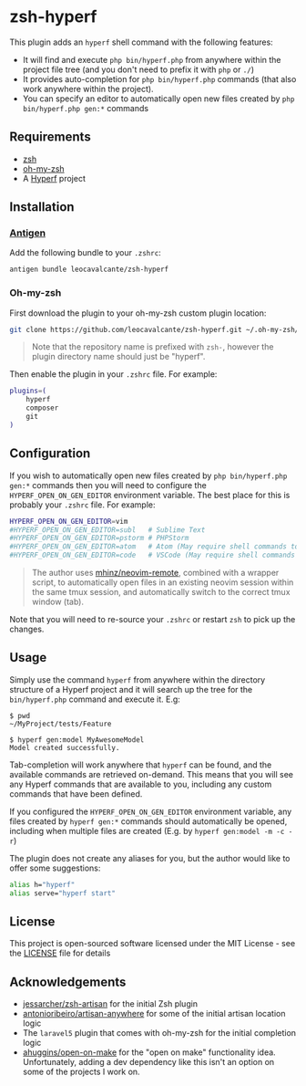 # zsh-hyperf

This plugin adds an `hyperf` shell command with the following features:

* It will find and execute `php bin/hyperf.php` from anywhere within the project file tree
  (and you don't need to prefix it with `php` or `./`)
* It provides auto-completion for `php bin/hyperf.php` commands (that also work anywhere
  within the project).
* You can specify an editor to automatically open new files created by `php bin/hyperf.php
  gen:*` commands

## Requirements

* [zsh](https://www.zsh.org/)
* [oh-my-zsh](https://github.com/robbyrussell/oh-my-zsh)
* A [Hyperf](https://hyperf.io/) project

## Installation

### [Antigen](https://github.com/zsh-users/antigen)

Add the following bundle to your `.zshrc`:

```zsh
antigen bundle leocavalcante/zsh-hyperf
```

### Oh-my-zsh

First download the plugin to your oh-my-zsh custom plugin location:

```zsh
git clone https://github.com/leocavalcante/zsh-hyperf.git ~/.oh-my-zsh/custom/plugins/hyperf
```

> Note that the repository name is prefixed with `zsh-`, however the plugin
> directory name should just be "hyperf".

Then enable the plugin in your `.zshrc` file. For example:

```zsh
plugins=(
    hyperf
    composer
    git
)
```

## Configuration

If you wish to automatically open new files created by `php bin/hyperf.php gen:*` commands
then you will need to configure the `HYPERF_OPEN_ON_GEN_EDITOR` environment
variable. The best place for this is probably your `.zshrc` file. For example:

```zsh
HYPERF_OPEN_ON_GEN_EDITOR=vim
#HYPERF_OPEN_ON_GEN_EDITOR=subl   # Sublime Text
#HYPERF_OPEN_ON_GEN_EDITOR=pstorm # PHPStorm
#HYPERF_OPEN_ON_GEN_EDITOR=atom   # Atom (May require shell commands to be enabled)
#HYPERF_OPEN_ON_GEN_EDITOR=code   # VSCode (May require shell commands to be enabled)
```

> The author uses [mhinz/neovim-remote](https://github.com/mhinz/neovim-remote),
combined with a wrapper script, to automatically open files in an existing neovim
session within the same tmux session, and automatically switch to the correct
tmux window (tab).

Note that you will need to re-source your `.zshrc` or restart `zsh` to pick up
the changes.

## Usage

Simply use the command `hyperf` from anywhere within the directory structure of
a Hyperf project and it will search up the tree for the `bin/hyperf.php` command and
execute it. E.g:

```zshrc
$ pwd
~/MyProject/tests/Feature

$ hyperf gen:model MyAwesomeModel
Model created successfully.
```

Tab-completion will work anywhere that `hyperf` can be found, and the available
commands are retrieved on-demand. This means that you will see any Hyperf
commands that are available to you, including any custom commands that have
been defined.

If you configured the `HYPERF_OPEN_ON_GEN_EDITOR` environment variable, any
files created by `hyperf gen:*` commands should automatically be opened,
including when multiple files are created (E.g. by `hyperf gen:model -m -c -r`)

The plugin does not create any aliases for you, but the author would like to
offer some suggestions:

```zsh
alias h="hyperf"
alias serve="hyperf start"
```

## License

This project is open-sourced software licensed under the MIT License - see the
[LICENSE](LICENSE) file for details

## Acknowledgements

* [jessarcher/zsh-artisan](https://github.com/jessarcher/zsh-artisan)
  for the initial Zsh plugin
* [antonioribeiro/artisan-anywhere](https://github.com/antonioribeiro/artisan-anywhere)
  for some of the initial artisan location logic
* The `laravel5` plugin that comes with oh-my-zsh for the initial completion
  logic
* [ahuggins/open-on-make](https://github.com/ahuggins/open-on-make) for the
  "open on make" functionality idea. Unfortunately, adding a dev dependency like
  this isn't an option on some of the projects I work on.
